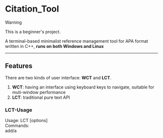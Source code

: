 # Citation_Tool

> [!WARNING]
> This is a beginner's project.

A terminal-based minimalist reference management tool for APA format written in C++, **runs on both Windows and Linux**

---

## Features
There are two kinds of user interface: **WCT** and **LCT**.
1. **WCT**: having an interface using keyboard keys to navigate, suitable for muti-window performance 
2. **LCT**: traditional pure text API

### LCT-Usage
Usage: LCT <command> [options]<br>
Commands:<br>
  add/a <author> <title> <year> [translator] [publisher]]<br>
  list/l [index]]<br>
  delete/d <index>]<br>
  clear/c]<br>
  export/e <filename> [format=APA]]<br>
  help/h]<br>

---

## Screenshots
1. **WCT**
![Terminal Output](./screenshots/WCT.png)
2. **LCT**
![Terminal Output](./screenshots/LCT.png)
